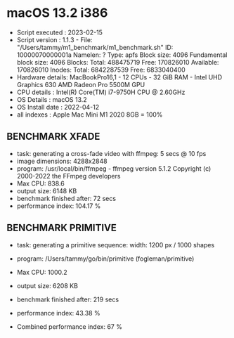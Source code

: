 # macOS 13.2 i386
* Script executed : 2023-02-15
* Script version  : 1.1.3 -   File: "/Users/tammy/m1_benchmark/m1_benchmark.sh"
    ID: 10000070000001a Namelen: ?       Type: apfs
Block size: 4096       Fundamental block size: 4096
Blocks: Total: 488475719  Free: 170826010  Available: 170826010
Inodes: Total: 6842287539 Free: 6833040400
* Hardware details: MacBookPro16,1 - 12 CPUs - 32 GiB RAM -  Intel UHD Graphics 630
 AMD Radeon Pro 5500M GPU
* CPU details     : Intel(R) Core(TM) i7-9750H CPU @ 2.60GHz
* OS Details      : macOS 13.2
* OS Install date : 2022-04-12
* all indexes     : Apple Mac Mini M1 2020 8GB = 100%
 
## BENCHMARK XFADE
* task: generating a cross-fade video with ffmpeg: 5 secs @ 10 fps
* image dimensions: 4288x2848
* program: /usr/local/bin/ffmpeg - ffmpeg version 5.1.2 Copyright (c) 2000-2022 the FFmpeg developers
* Max CPU: 838.6
* output size: 6148 KB
* benchmark finished after: 72 secs
* performance index: 104.17 %
 
## BENCHMARK PRIMITIVE
* task: generating a primitive sequence: width: 1200 px / 1000 shapes
* program: /Users/tammy/go/bin/primitive (fogleman/primitive)
* Max CPU: 1000.2
* output size: 6208 KB
* benchmark finished after: 219 secs
* performance index: 43.38 %
 
* Combined performance index: 67 %
